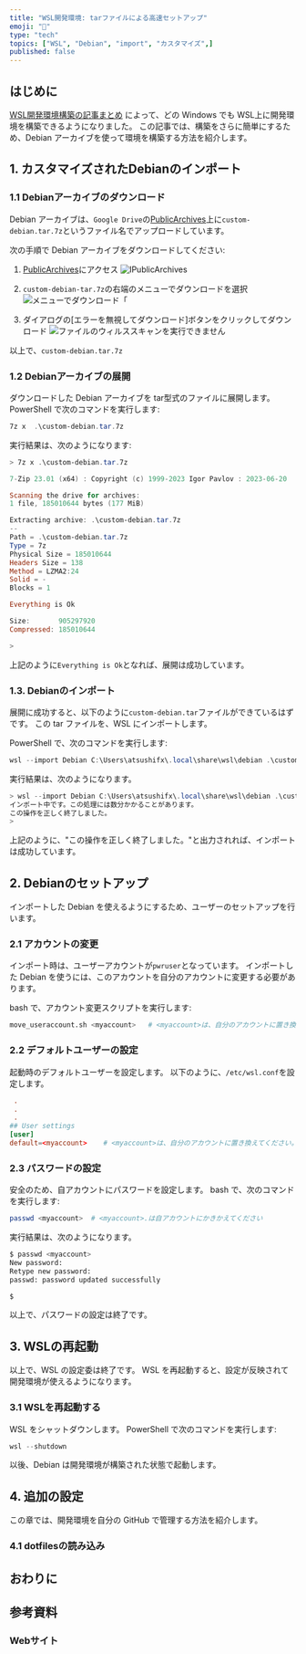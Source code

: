 ```yaml
---
title: "WSL開発環境: tarファイルによる高速セットアップ"
emoji: "🐧"
type: "tech"
topics: ["WSL", "Debian", "import", "カスタマイズ",]
published: false
---
```


## はじめに

[WSL開発環境構築の記事まとめ](https://zenn.dev/atsushifx/articles/wsl2-debian-setup-matome) によって、どの Windows でも WSL上に開発環境を構築できるようになりました。
この記事では、構築をさらに簡単にするため、Debian アーカイブを使って環境を構築する方法を紹介します。

## 1. カスタマイズされたDebianのインポート

### 1.1 Debianアーカイブのダウンロード

Debian アーカイブは、`Google Drive`の[PublicArchives](https://drive.google.com/drive/u/1/folders/1lFB3LtSv8ifIBesODG1XNYOsUlPsddLU)上に`custom-debian.tar.7z`というファイル名でアップロードしています。

次の手順で Debian アーカイブをダウンロードしてください:

1. [PublicArchives](https://drive.google.com/drive/u/1/folders/1lFB3LtSv8ifIBesODG1XNYOsUlPsddLU)にアクセス
   ![IPublicArchives](https://imgur.com/GNakFoH.jpg)

2. `custom-debian-tar.7z`の右端のメニューでダウンロードを選択
   ![メニューでダウンロード「](https://imgur.com/7K0l7EL.jpg)

3. ダイアログの\[エラーを無視してダウンロード]ボタンをクリックしてダウンロード
  ![ファイルのウィルススキャンを実行できません](https://imgur.com/o4SZp6T.jpg)

以上で、`custom-debian.tar.7z`

### 1.2 Debianアーカイブの展開

ダウンロードした Debian アーカイブを tar型式のファイルに展開します。
PowerShell で次のコマンドを実行します:

```powershell
7z x  .\custom-debian.tar.7z
```

実行結果は、次のようになります:

``` powershell
> 7z x .\custom-debian.tar.7z

7-Zip 23.01 (x64) : Copyright (c) 1999-2023 Igor Pavlov : 2023-06-20

Scanning the drive for archives:
1 file, 185010644 bytes (177 MiB)

Extracting archive: .\custom-debian.tar.7z
--
Path = .\custom-debian.tar.7z
Type = 7z
Physical Size = 185010644
Headers Size = 138
Method = LZMA2:24
Solid = -
Blocks = 1

Everything is Ok

Size:       905297920
Compressed: 185010644

>
```

上記のように`Everything is Ok`となれば、展開は成功しています。

### 1.3. Debianのインポート

展開に成功すると、以下のように`custom-debian.tar`ファイルができているはずです。
この tar ファイルを、WSL にインポートします。

PowerShell で、次のコマンドを実行します:

```powershell
wsl --import Debian C:\Users\atsushifx\.local\share\wsl\debian .\custom-debian.tar
```

実行結果は、次のようになります。

```powershell
> wsl --import Debian C:\Users\atsushifx\.local\share\wsl\debian .\custom-debian.tar
インポート中です。この処理には数分かかることがあります。
この操作を正しく終了しました。
>

```

上記のように、"この操作を正しく終了しました。"と出力されれば、インポートは成功しています。

## 2. Debianのセットアップ

インポートした Debian を使えるようにするため、ユーザーのセットアップを行います。

### 2.1 アカウントの変更

インポート時は、ユーザーアカウントが`pwruser`となっています。
インポートした Debian を使うには、このアカウントを自分のアカウントに変更する必要があります。

bash で、アカウント変更スクリプトを実行します:

```bash
move_useraccount.sh <myaccount>   # <myaccount>は、自分のアカウントに置き換えてください
```

### 2.2 デフォルトユーザーの設定

起動時のデフォルトユーザーを設定します。
以下のように、`/etc/wsl.conf`を設定します。

```:/etc/wsl.conf
 .
 .
 .
## User settings
[user]
default=<myaccount>    # <myaccount>は、自分のアカウントに置き換えてください。

```

### 2.3 パスワードの設定

安全のため、自アカウントにパスワードを設定します。
bash で、次のコマンドを実行します:

```bash
passwd <myaccount>  # <myaccount>.は自アカウントにかきかえてください
```

実行結果は、次のようになります。

```bash
$ passwd <myaccount>
New password:
Retype new password:
passwd: password updated successfully

$
```

以上で、パスワードの設定は終了です。

## 3. WSLの再起動

以上で、WSL の設定委は終了です。
WSL を再起動すると、設定が反映されて開発環境が使えるようになります。

### 3.1 WSLを再起動する

WSL をシャットダウンします。
PowerShell で次のコマンドを実行します:

```powershell
wsl --shutdown
```

以後、Debian は開発環境が構築された状態で起動します。

## 4. 追加の設定

この章では、開発環境を自分の GitHub で管理する方法を紹介します。

### 4.1 dotfilesの読み込み

## おわりに

## 参考資料

### Webサイト
